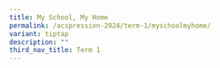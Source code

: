 ```yaml
---
title: My School, My Home
permalink: /acspression-2024/term-1/myschoolmyhome/
variant: tiptap
description: ""
third_nav_title: Term 1
---
```

